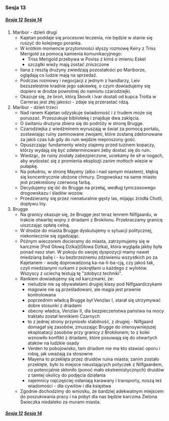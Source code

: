 ### Sesja 13
##### [Sesja 12](#sesja-012) [Sesja 14](#sesja-014)
1. Maribor - dzień drugi
    - Kajetan poddaje się procesowi leczenia, nie będzie w stanie się ruszyć do kolejnego poranka.
    - W krótkim momencie przytomności słyszy rozmowę Keiry z Triss Merigold za pomocą kamienia komunikacyjnego:
        - Triss Merigold przebywa w Poviss z kimś o imieniu Eskel
        - szczątki wieży mają zostać zniszczone
    - Ilana z resztą drużyny zwiedzają pozostałości po Mariborze, oglądają co ludzie mają na sprzedaż.
    - Podczas rozmowy i negocjacji z jednym z handlarzy, Leiv bezszelestnie kradnie jego sakiewkę, o czym dowiadujemy się dopiero w drodze powrotnej do namiotu czarodziejki.
    - Okazuje się, że broń, którą Skovik i Ivar dostali od kupca Trotta w Carreras jest złej jakości - zdaje się przerastać rdzą.
2. Maribor - dzień trzeci
    - Nad ranem Kajetan odzyskuje świadomość i z trudem może się poruszać. Przeszukuje bibliotekę i znajduje dwa zaklęcia.
    - O świtaniu drużyna zbiera się do podróży w stronę Brugge.
    - Czarodziejka z wiedźminem wyruszają w świat za pomocą portalu, zostawiając ruiny zaminowane zwojami, które zostaną zdetonowane za jakiś czas lub gdy do ruin wejdzie nieproszony gość.
    - Opuszczając fundamenty wieży stajemy przed tuzinem kopaczy, którzy wydają się być zdeterminowani żeby dostać się do ruin.
    - Wiedząc, że ruiny zostały zabezpieczone, uciekamy ile sił w nogach, aby wydostać się z promienia eksplozji zanim motłoch wlezie w pułapkę.
    - Na południu, w stronę Mayeny (albo i nad samym miastem), kłębią się koncentrycznie ułożone chmury. Drogowskaz na same miasto jest przekreślony czerwoną farbą.
    - Decydujemy się iść do Brugge na przełaj, według tymczasowego drogowskazu i śladów wozów.
    - Przedzieramy się przez nienaturalnie gęsty las, mijając źródła Chotli, dopływu Iny.
3. Brugge
    - Na granicy okazuje się, że Brugge jest teraz lennem Nilfgaardu, w trakcie otwartej wojny z driadami z Brokilonu. Przekraczamy granicę uiszczając opłatę celną.
    - W drodze do miasta Brugge dyskutujemy o sytuacji politycznej, niekoniecznie się zgadzając.
    - Późnym wieczorem docieramy do miasta, zatrzymujemy się w karczmie [Pod Głową Dzika](Głowa Dzika), która wygląda jakby była ponad nasz stan. W pokoju do swojej dyspozycji mamy nawet miedzianą balię i - ku bezbrzeżnemu zdziwieniu wszystkich po za Kajetanem - wodę doprowadzoną ka-na-li-ba-cją, czy jakoś tak, czyli miedzianymi rurkami z pokrętłami u każdego z wylotów. Wszyscy z uciechą testują tę "zdobycz techniki".
    - Rankiem dowiadujemy się od karczmarki, że:
        - nieludzie nie są obywatelami drugiej klasy pod Nilfgaardczykami
        - magowie nie są prześladowani, ale magia jest prawnie kontrolowana
        - poprzednim władcą Brugge był Venzlav I, starał się utrzymywać dobre stosunki z driadami
        - obecny władca, Venzlav II, dla bezpieczeństwa państwa na mocy traktatu został lennikiem Czarnych
        - to z jednej strony przyniosło stabilność, z drugiej - Nilfgaard domagał się zasobów, zmuszając Brugge do intensywniejszej eksploatacji zasobów przy granicy z Brokilonem; to z kolei wznowiło konflikt z driadami, które posuwają się do otwartych ataków na ludzkie osady
        - Verden to pobojowisko, tam driadom nie ma kto stawiać oporu i robią, jak uważają za stosowne
        - Mayena to przeklęta przez druidów ruina miasta; zanim zostało przeklęte, było to miejsce nieustających potyczek z Nilfgaardem, co potencjalnie skłoniło (ponoć mało ekstremistycznych) druidów z tamtej okolicy do podjęcia działania
        - najemnicy najczęściej osłaniają karawany i transporty, noszą też wiadomości - dla cywilów i dla księstwa
    - Zgodnie dochodzimy do wniosku, że bardziej adekwatnym miejscem do poszukiwania pracy i na pobyt dla nas będzie karczma Zielona Świeczka niedaleko za murami miasta.
##### [Sesja 12](#sesja-012) [Sesja 14](#sesja-014)